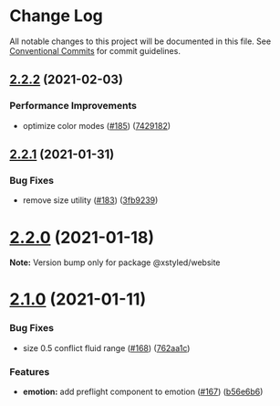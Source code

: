 # Change Log

All notable changes to this project will be documented in this file.
See [Conventional Commits](https://conventionalcommits.org) for commit guidelines.

## [2.2.2](https://github.com/gregberge/xstyled/compare/v2.2.1...v2.2.2) (2021-02-03)


### Performance Improvements

* optimize color modes ([#185](https://github.com/gregberge/xstyled/issues/185)) ([7429182](https://github.com/gregberge/xstyled/commit/7429182020bb54acaf38111196062422f74322c7))





## [2.2.1](https://github.com/gregberge/xstyled/compare/v2.2.0...v2.2.1) (2021-01-31)


### Bug Fixes

* remove size utility ([#183](https://github.com/gregberge/xstyled/issues/183)) ([3fb9239](https://github.com/gregberge/xstyled/commit/3fb92397a4f2e9e824504c16f2a12e84c46637d6))





# [2.2.0](https://github.com/gregberge/xstyled/compare/v2.1.0...v2.2.0) (2021-01-18)

**Note:** Version bump only for package @xstyled/website





# [2.1.0](https://github.com/smooth-code/xstyled/compare/v2.0.0...v2.1.0) (2021-01-11)


### Bug Fixes

* size 0.5 conflict fluid range ([#168](https://github.com/smooth-code/xstyled/issues/168)) ([762aa1c](https://github.com/smooth-code/xstyled/commit/762aa1ccf6e4829d0664481a2be2e2ad2c4a0bf9))


### Features

* **emotion:** add preflight component to emotion ([#167](https://github.com/smooth-code/xstyled/issues/167)) ([b56e6b6](https://github.com/smooth-code/xstyled/commit/b56e6b66c26f3854bc17d6622567081122556fb4))
